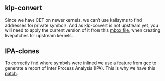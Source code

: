 klp-convert
-----------

Since we have CET on newer kernels, we can't use kallsyms to find addresses for
private symbols. And as klp-convert is not upstream yet, you will need to apply
the current version of it from this 
[mbox
file](./v2_20240516_lhruska_livepatch_klp_convert_tool_minimal_version.mbx),
when creating livepatches for upstream kernels.

IPA-clones
----------

To correctly find where symbols were inlined we use a feature from gcc to
generate a report of Inter Process Analysis (IPA). This is why we have this [patch](./0001-Add-ipa-clones-and-flive-patching-GCC-flags-for-live.patch).
